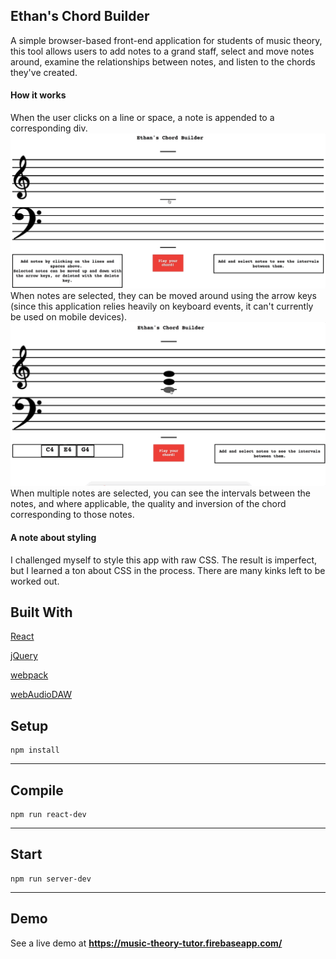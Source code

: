 Ethan's Chord Builder
---
A simple browser-based front-end application for students of music theory, this tool allows users to add notes to a grand staff, select and move notes around, examine the relationships between notes, and listen to the chords they've created.

#### How it works
When the user clicks on a line or space, a note is appended to a corresponding div.![a note is appended to a corresponding div.](./addNotes.gif)
When notes are selected, they can be moved around using the arrow keys (since this application relies heavily on keyboard events, it can't currently be used on mobile devices).![moved around using the arrow keys.](./selectMove.gif)
When multiple notes are selected, you can see the intervals between the notes, and where applicable, the quality and inversion of the chord corresponding to those notes.

#### A note about styling
I challenged myself to style this app with raw CSS. The result is imperfect, but I learned a ton about CSS in the process. There are many kinks left to be worked out.

Built With
---
[React](https://github.com/facebook/react)

[jQuery](https://github.com/jquery/jquery)

[webpack](https://github.com/webpack/webpack)

[webAudioDAW](https://github.com/rserota/wad)

Setup
---
```
npm install
```
---
Compile
---
```
npm run react-dev
```
---
Start
---
```
npm run server-dev
```
---
Demo
---
See a live demo at __https://music-theory-tutor.firebaseapp.com/__
